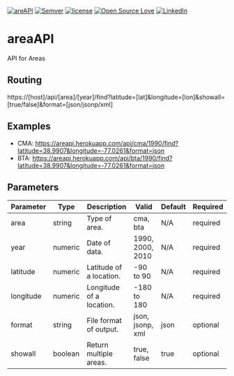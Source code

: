 [![areAPI](https://img.shields.io/badge/-areAPI-db968f.svg?colorA=0c7ddc&logo=data%3Aimage%2Fpng%3Bbase64%2CiVBORw0KGgoAAAANSUhEUgAAABgAAAATCAYAAACKsM07AAAABmJLR0QA%2FwD%2FAP%2BgvaeTAAAACXBIWXMAAA7EAAAOxAGVKw4bAAAAB3RJTUUH4QMQBDYHFgTjwgAABDhJREFUOMuVlUtsVFUYx3%2Fnvu%2FM3Hl12qYvph1apYChIlGEYDVGIybElbJz5ZaVO2UhJqxcuTBGQ9xpWGjighjfgY1IQiMYqrUCpaUdWqad9%2BPOvTP3uBhoCxTFL%2Fk2J%2Bf8%2F%2Bd83%2Fl%2FfxE%2B%2FrfkEUIgMTXBaFhyrejhKhZSSkACYosTnXXlX0GFQAiBrcFYt8GJwz18MmmzO1HcAuz%2B7IR276bN4ApK0GIwofHyuMOre7owhCBys8TJ7XGOzXrMVo3O22TwkCvKzQQbwAAjMYX96TAvjllEYhGCQGJQoSt8g9SQzZuNBu%2F%2FJWi24whhP5RE21xlIQRSBb8%2FQny7zeSIyWONG2BJhAxIeXPEe2q4TZfDZYO49PjFy%2FHVwjDNVnRLEuVurRUC7JQg2OngjThc1C3iYo7dyWXEtSnG1Vkcmafi6wQEjCRivNGzi3cHRjg9rpNQ%2FC2bvd7kWF8Id6Ifvz9F2vb5rG%2BGZ8U8rlujP1RDCxqYho6iqoDGWtND1SFldLO3x%2BH4NonBgx9SEcDOPoXekSYVTJ7Rcnw9OM1R5zYJW8UOmaQG4rTWCtQDA9f1Kc5p3DrZT%2FYLAzdfRfMVjg7oDNj%2BnR6K9VTiEQV%2Fr8MfTg%2BoghciZSbsMk0paAiDtqKRK%2FpMrXjkcnmEaGPWbRrnkyx%2B2kXtpy4soSFNjROjJhkrQIiNUimZbp0rQRJXcQjjUy75ZHM%2BlYrg7MIcV3NZVoMyv2m3yDgS4UpWzsQoFXzqVpP5yy5Fbxo98x1HMlk%2BGNUZVH3iaudjaCvFNqPlPGW9zZKS5PtImtcdl4PGGkopYLZQpKWpvDT0OFfiFu2VJk1d4gyqBFmLeCqHseMCXq%2BPH7rOPm%2BSU1aCpbrJW5dMtKViG%2Bv8GmPjklK6l5mmxqlSHyJcpyvikIkOUkwazGVrGGVJtF%2BBV5YpfT6M0Ft4ukTKFqpoYEY9lAM%2FM7awjezVbqTxNKr%2B3LH32qg0agZjoQBTwtWGxu0q7LA8grCkHhIYGihagGKH0QrTJPLncVd3UmvHiB6ahVQLr25Sd3VKbpW3z%2B0hV3c6QpMyoFKTLFzKo1kqTQE%2FSIWl6CB7hiWv7S8RsmsIYWFU5hm6%2FRHagRaVWprCzYMUpnvpznhI6aNaHqf%2FHGEmP7R5VAgkUGkJqG6ocaqqcXkZLix0c%2FjJLo7smsG5%2Fg1efp5C9XlkyyF6PYm9GMYx12gbNourBh9e2H%2B%2F0DoCkVI%2BkH5bMr0oubHsogsd341ihhMMhM4Sb%2F1ONZ5j%2Bdde5qcSVLMB73z7FF5g3Bnl6wTiP%2F1gbmWNmaU1mrsPUdf7WE1P4E3GcNQY59oZrrT6mXEtflwYXgcHEI9iOKIzsBhKtplI10kGVQ6MlhkdhzNnYnx8qZuGVNgRXWSm1AdC%2FX8Emw3objyRDtiXrvLlRYtK3dhwAHkv3D8kB9nlCOSKGAAAAABJRU5ErkJggg%3D%3D)](https://areapi.herokuapp.com/api/cma/1990/find?latitude=38.9907&longitude=-77.0261&format=json)
[![Semver](https://img.shields.io/badge/SemVer-2.0-blue.svg)](http://semver.org/spec/v2.0.0.html)
[![license](https://img.shields.io/github/license/mashape/apistatus.svg?maxAge=2592000)](https://opensource.org/licenses/MIT)
[![Open Source Love](https://badges.frapsoft.com/os/v1/open-source.svg?v=103)](https://github.com/ellerbrock/open-source-badge/)
[![LinkedIn](https://img.shields.io/badge/Linked-In-blue.svg)](https://www.linkedin.com/in/brianrandyfunk)

# areaAPI
API for Areas

## Routing
https://[host]/api/[area]/[year]/find?latitude=[lat]&longitude=[lon]&showall=[true/false]&format=[json/jsonp/xml]

## Examples
- CMA: https://areapi.herokuapp.com/api/cma/1990/find?latitude=38.9907&longitude=-77.0261&format=json
- BTA: https://areapi.herokuapp.com/api/bta/1990/find?latitude=38.9907&longitude=-77.0261&format=json

## Parameters

| Parameter | Type | Description | Valid | Default | Required | 
| --- | --- | --- | --- | --- | --- |
| area | string | Type of area. | cma, bta | N/A | required | 
| year | numeric | Date of data. | 1990, 2000, 2010 | N/A | required | 
| latitude | numeric | Latitude of a location. | -90 to 90 | N/A | required | 
| longitude | numeric | Longitude of a location. | -180 to 180 | N/A | required | 
| format | string | File format of output. | json, jsonp, xml | json | optional | 
| showall | boolean | Return multiple areas. | true, false | true | optional |
